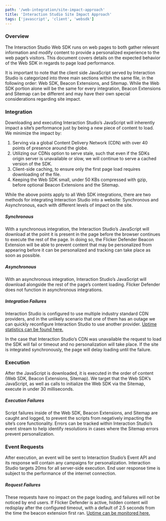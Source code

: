 ```yaml
---
path: '/web-integration/site-impact-approach'
title: 'Interaction Studio Site Impact Approach'
tags: ['javascript', 'client', 'websdk']
---
```

### Overview

The Interaction Studio Web SDK runs on web pages to both gather relevant information and modify content to provide a personalized experience to the web page’s visitors. This document covers details on the expected behavior of the Web SDK in regards to page load performance.

It is important to note that the client side JavaScript served by Interaction Studio is categorized into three main sections within the same file, in the following order: Web SDK, Beacon Extensions, and Sitemap. While the Web SDK portion alone will be the same for every integration, Beacon Extensions and Sitemap can be different and may have their own special considerations regarding site impact.



### Integration
Downloading and executing Interaction Studio’s JavaScript will inherently impact a site’s performance just by being a new piece of content to load. We minimize the impact by:

1. Serving via a global Content Delivery Network (CDN) with over 40 points of presence around the globe.
2. Utilizing our CDNs option to serve stale, such that even if the SDKs origin server is unavailable or slow, we will continue to serve a cached version of the SDK.
3. Client-side caching, to ensure only the first page load requires downloading of the file.
4. Keeping the Web SDK small, under 50 KBs compressed with gzip, before optional Beacon Extensions and the Sitemap.

While the above points apply to all Web SDK integrations, there are two methods for integrating Interaction Studio into a website: Synchronous and Asynchronous, each with different levels of impact on the site.

##### Synchronous
With a synchronous integration, the Interaction Studio’s JavaScript will download at the point it is present in the page before the browser continues to execute the rest of the page. In doing so, the Flicker Defender Beacon Extension will be able to prevent content that may be personalized from appearing before it can be personalized and tracking can take place as soon as possible.

##### Asynchronous
With an asynchronous integration, Interaction Studio’s JavaScript will download alongside the rest of the page’s content loading. Flicker Defender does not function in asynchronous integrations.

##### Integration Failures
Interaction Studio is configured to use multiple industry standard CDN providers, and in the unlikely scenario that one of them has an outage we can quickly reconfigure Interaction Studio to use another provider. [Uptime statistics can be found here.](http://status.evergage.com)

In the case that Interaction Studio’s CDN was unavailable the request to load the SDK will fail or timeout and no personalization will take place. If the site is integrated synchronously, the page will delay loading until the failure.

### Execution
After the JavaScript is downloaded, it is executed in the order of content (Web SDK, Beacon Extensions, Sitemap). We target that the Web SDK’s JavaScript, as well as calls to initialize the Web SDK via the Sitemap, execute in under 30 milliseconds.

##### Execution Failures
Script failures inside of the Web SDK, Beacon Extensions, and Sitemap are caught and logged, to prevent the scripts from negatively impacting the site’s core functionality. Errors can be tracked within Interaction Studio’s event stream to help identify resolutions in cases where the Sitemap errors prevent personalization.

### Event Requests
After execution, an event will be sent to Interaction Studio’s Event API and its response will contain any campaigns for personalization. Interaction Studio targets 20ms for all server-side execution. End user response time is subject to the performance of the internet connection.

##### Request Failures
These requests have no impact on the page loading, and failures will not be noticed by end users. If Flicker Defender is active, hidden content will redisplay after the configured timeout, with a default of 2.5 seconds from the time the beacon extension first ran. [Uptime can be monitored here.](http://status.evergage.com/)